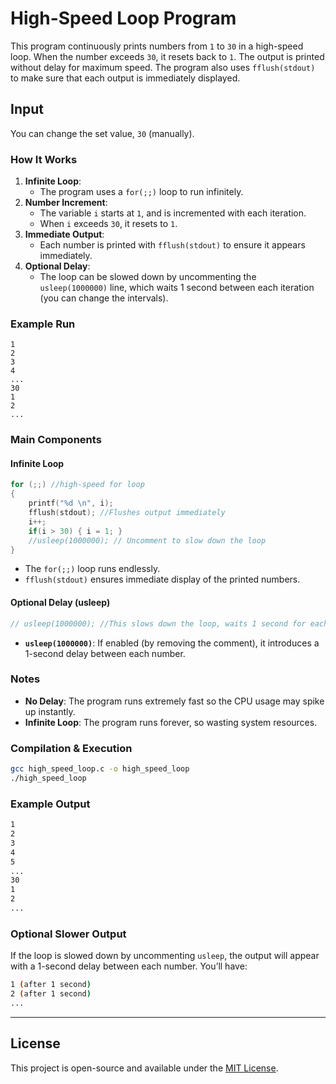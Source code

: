# **High-Speed Loop Program**  

This program continuously prints numbers from `1` to `30` in a high-speed loop. 
When the number exceeds `30`, it resets back to `1`. The output is printed without delay for maximum speed. 
The program also uses `fflush(stdout)` to make sure that each output is immediately displayed.

## Input
You can change the set value, `30` (manually).

### **How It Works**  
1. **Infinite Loop**:  
   - The program uses a `for(;;)` loop to run infinitely.  
2. **Number Increment**:  
   - The variable `i` starts at `1`, and is incremented with each iteration.  
   - When `i` exceeds `30`, it resets to `1`.  
3. **Immediate Output**:  
   - Each number is printed with `fflush(stdout)` to ensure it appears immediately.  
4. **Optional Delay**:  
   - The loop can be slowed down by uncommenting the `usleep(1000000)` line, which waits 1 second between each iteration (you can change the intervals).

### **Example Run**  
```plaintext
1
2
3
4
...
30
1
2
...
```

### **Main Components**  

#### **Infinite Loop**  
```c
for (;;) //high-speed for loop
{
    printf("%d \n", i);
    fflush(stdout); //Flushes output immediately
    i++;
    if(i > 30) { i = 1; }
    //usleep(1000000); // Uncomment to slow down the loop
}
```

- The `for(;;)` loop runs endlessly.
- `fflush(stdout)` ensures immediate display of the printed numbers.

#### **Optional Delay (usleep)**  
```c
// usleep(1000000); //This slows down the loop, waits 1 second for each iteration
```

- **`usleep(1000000)`**: If enabled (by removing the comment), it introduces a 1-second delay between each number.

### **Notes**  
- **No Delay**: The program runs extremely fast so the CPU usage may spike up instantly.
- **Infinite Loop**: The program runs forever, so wasting system resources.

### **Compilation & Execution**  
```sh
gcc high_speed_loop.c -o high_speed_loop  
./high_speed_loop
```

### **Example Output**  
```sh
1
2
3
4
5
...
30
1
2
...
```

### **Optional Slower Output**  
If the loop is slowed down by uncommenting `usleep`, the output will appear with a 1-second delay between each number. You’ll have:

```sh
1 (after 1 second)
2 (after 1 second)
...
```
-------------
## License
This project is open-source and available under the [MIT License](LICENSE).

